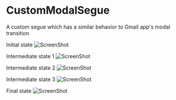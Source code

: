 CustomModalSegue
================

A custom segue which has a similar behavior to Gmail app's modal transition

Initial state
![ScreenShot](https://raw.github.com/kinshukkar/CustomModalSegue/master/Screenshots/initial.PNG)

Intermediate state 1
![ScreenShot](https://raw.github.com/kinshukkar/CustomModalSegue/master/Screenshots/inter_1.PNG)

Intermediate state 2
![ScreenShot](https://raw.github.com/kinshukkar/CustomModalSegue/master/Screenshots/inter_2.PNG)

Intermediate state 3
![ScreenShot](https://raw.github.com/kinshukkar/CustomModalSegue/master/Screenshots/inter_3.PNG)

Final state
![ScreenShot](https://raw.github.com/kinshukkar/CustomModalSegue/master/Screenshots/final.PNG)
